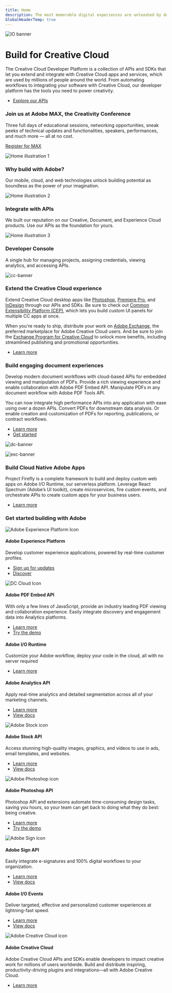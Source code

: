 ```yaml
---
title: Home
description: The most memorable digital experiences are unleashed by developer creativity. Adobe products and services empower developers.
GlobalHeaderTemp: true  
---
```


<Hero slots="image, heading, text, buttons" variant="fullwidth" background="rgb(15, 55, 95)" />

![IO banner](images/F_Illu_DevEcoHomepage_1440x500_2x.png)

# Build for Creative Cloud

The Creative Cloud Developer Platform is a collection of APIs and SDKs that let you extend and integrate with Creative Cloud apps and services, which are used by millions of people around the world. From automating workflows to integrating your software with Creative Cloud, our developer platform has the tools you need to power creativity.

* [Explore our APIs](/apis)



<AnnouncementBlock slots="heading, text, button" theme="light" />

### Join us at Adobe MAX, the Creativity Conference

Three full days of educational sessions, networking opportunities, sneak peeks of technical updates and functionalities, speakers, performances, and much more — all at no cost.

[Register for MAX](https://max.adobe.com/)


<TextBlock slots="image, heading, text" width="33%" isCentered theme="lightest" />

![Home illustration 1](images/home-illustration1.png)

### Why build with Adobe?

Our mobile, cloud, and web technologies unlock building potential as boundless as the power of your imagination.



<TextBlock slots="image, heading, text" width="33%" isCentered theme="lightest" />

![Home illustration 2](images/home-illustration2.png)

### Integrate with APIs

We built our reputation on our Creative, Document, and Experience Cloud products. Use our APIs as the foundation for yours.  



<TextBlock slots="image, heading, text" width="33%" isCentered />

![Home illustration 3](images/home-illustration3.png)

### Developer Console

A single hub for managing projects, assigning credentials, viewing analytics, and accessing APIs.



<TextBlock slots="image, heading, text1, text2, buttons" theme="light" />

![cc-banner](images/F_Illu_DevEcoCCdiscovery_banner_746x500_2x.png)

### Extend the Creative Cloud experience

Extend Creative Cloud desktop apps like [Photoshop](https://www.adobe.com/products/photoshop.html), [Premiere Pro](https://www.adobe.com/products/premiere.html), and [InDesign](https://www.adobe.com/products/indesign.html) through our APIs and SDKs.
Be sure to check out [Common Extensibility Platform (CEP)](/apis/creativecloud/cep), which lets you build custom UI panels for multiple CC apps at once.

When you're ready to ship, distribute your work on [Adobe Exchange](https://exchange.adobe.com/), the preferred marketplace for Adobe Creative Cloud users.
And be sure to join the [Exchange Program for Creative Cloud](https://partners.adobe.com/exchangeprogram/creativecloud) to unlock more benefits, including streamlined publishing and promotional opportunities.

* [Learn more](/creative-cloud)



<TextBlock slots="heading, text1, text2, buttons, image" theme="light" />

### Build engaging document experiences

Develop modern document workflows with cloud-based APIs for embedded viewing and manipulation of PDFs. Provide a rich viewing experience and enable collaboration with Adobe PDF Embed API. Manipulate PDFs in any document workflow with Adobe PDF Tools API.

You can now integrate high performance APIs into any application with ease using over a dozen APIs. Convert PDFs for downstream data analysis. Or enable creation and customization of PDFs for reporting, publications, or contract workflows.

* [Learn more](https://www.adobe.com/go/dcsdk_home)
* [Get started](https://www.adobe.com/go/dcsdks_credentials)


![dc-banner](images/F_Illu_DevEcoDC_discovery_banner_756x500_2x.png)



<TextBlock slots="image, heading, text, buttons" theme="light" />

![exc-banner](images/F_Illu_DevEcoFirefly_discovery_banner_746x500_2x.png)

### Build Cloud Native Adobe Apps

Project Firefly is a complete framework to build and deploy custom web apps on Adobe I/O Runtime, our serverless platform. Leverage React Spectrum (Adobe’s UI toolkit), create microservices, fire custom events, and orchestrate APIs to create custom apps for your business users.

* [Learn more](/apis/experienceplatform)




<TitleBlock slots="heading" />

### Get started building with Adobe




<ProductCard slots="icon, heading, text, buttons" width="33%" />

![Adobe Experience Platform Icon](icons/experience_platform_appicon_RGB_noshadow_64.svg)

#### Adobe Experience Platform

Develop customer experience applications, powered by real-time customer profiles.  

* [Sign up for updates](https://adobeiosolutionsdemo-mkt-prod1-m.adobe-campaign.com/lp/LP6)
* [Discover](/apis/experienceplatform/home)



<ProductCard slots="icon, heading, text, buttons" width="33%" />

![DC Cloud Icon](icons/dc_appicon_64.svg)

#### Adobe PDF Embed API

With only a few lines of JavaScript, provide an industry leading PDF viewing and collaboration experience. Easily integrate discovery and engagement data into Analytics platforms.

* [Learn more](/apis/documentcloud/viesdk)
* [Try the demo](https://documentcloud.adobe.com/view-sdk-demo/index.html)



<ProductCard slots="heading, text, buttons" width="33%" />

#### Adobe I/O Runtime

Customize your Adobe workflow, deploy your code in the cloud, all with no server required  

* [Learn more](/apis/experienceplatform/runtime)



<ProductCard slots="heading, text, buttons" width="33%" />

#### Adobe Analytics API

Apply real-time analytics and detailed segmentation across all of your marketing channels.   

* [Learn more](/apis/experiencecloud/analytics)
* [View docs](/apis/experiencecloud/analytics/docs)



<ProductCard slots="icon, heading, text, buttons" width="33%" />

![Adobe Stock icon](icons/st_appicon_64.svg)

#### Adobe Stock API

Access stunning high-quality images, graphics, and videos to use in ads, email templates, and websites.   

* [Learn more](/apis/creativecloud/stock)
* [View docs](/apis/creativecloud/stock/docs)



<ProductCard slots="icon, heading, text, buttons" width="33%" />

![Adobe Photoshop icon](icons/ps_appicon_64.svg)

#### Adobe Photoshop API

Photoshop API and extensions automate time-consuming design tasks, saving you hours, so your team can get back to doing what they do best: being creative.   

* [Learn more](/apis/creativecloud/photo-imaging-api)
* [Try the demo](/apis/creativecloud/photo-imaging-api/api-demo)



<ProductCard slots="icon, heading, text, buttons" width="33%" />

![Adobe Sign icon](icons/adobe_sign_appicon_64.svg)

#### Adobe Sign API

Easily integrate e-signatures and 100% digital workflows to your organization.

* [Learn more](/apis/documentcloud/sign)
* [View docs](/apis/documentcloud/sign/docs)



<ProductCard slots="heading, text, buttons" width="33%" />

#### Adobe I/O Events

Deliver targeted, effective and personalized customer experiences at lightning-fast speed.   

* [Learn more](/apis/experienceplatform/events)
* [View docs](/apis/experienceplatform/events/docs)



<ProductCard slots="icon, heading, text, buttons" width="33%" />

![Adobe Creative Cloud icon](icons/cc_appicon_64.svg)

#### Adobe Creative Cloud

Adobe Creative Cloud APIs and SDKs enable developers to impact creative work for millions of users worldwide. Build and distribute inspiring, productivity-driving plugins and integrations—all with Adobe Creative Cloud.

* [Learn more](/creative-cloud)
